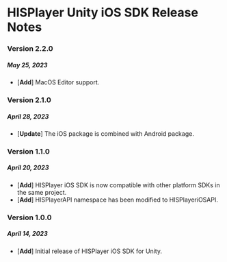 # HISPlayer Unity iOS SDK Release Notes
### Version 2.2.0
##### May 25, 2023
- [**Add**] MacOS Editor support.

### Version 2.1.0
##### April 28, 2023
- [**Update**] The iOS package is combined with Android package.

### Version 1.1.0
##### April 20, 2023
- [**Add**] HISPlayer iOS SDK is now compatible with other platform SDKs in the same project.
- [**Add**] HISPlayerAPI namespace has been modified to HISPlayeriOSAPI.

### Version 1.0.0
##### April 14, 2023
- [**Add**] Initial release of HISPlayer iOS SDK for Unity.
